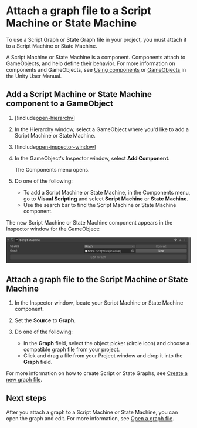 ﻿# Attach a graph file to a Script Machine or State Machine

To use a Script Graph or State Graph file in your project, you must attach it to a Script Machine or State Machine. 

A Script Machine or State Machine is a component. Components attach to GameObjects, and help define their behavior. For more information on components and GameObjects, see [Using components](https://docs.unity3d.com/2021.1/Documentation/Manual/UsingComponents.html) or [GameObjects](https://docs.unity3d.com/2021.1/Documentation/Manual/GameObjects.html) in the Unity User Manual.

## Add a Script Machine or State Machine component to a GameObject

1. [!include[open-hierarchy](./snippets/vs-open-hierarchy-window.md)]

1. In the Hierarchy window, select a GameObject where you'd like to add a Script Machine or State Machine. 

2. [!include[open-inspector-window](./snippets/vs-open-inspector-window.md)]  

3. In the GameObject's Inspector window, select **Add Component**. 
    
    The Components menu opens.

4. Do one of the following: 
    - To add a Script Machine or State Machine, in the Components menu, go to **Visual Scripting** and select **Script Machine** or **State Machine**. 
    - Use the search bar to find the Script Machine or State Machine component. 

The new Script Machine or State Machine component appears in the Inspector window for the GameObject:

![A new blank Script Machine component in the Inspector window for a GameObject](images/vs-script-machine-blank.png)

## Attach a graph file to the Script Machine or State Machine 

1. In the Inspector window, locate your Script Machine or State Machine component. 

1. Set the **Source** to **Graph**. 

2. Do one of the following: 
    - In the **Graph** field, select the object picker (circle icon) and choose a compatible graph file from your project. 
    - Click and drag a file from your Project window and drop it into the **Graph** field.

For more information on how to create Script or State Graphs, see [Create a new graph file](vs-create-graph.md).

## Next steps 

After you attach a graph to a Script Machine or State Machine, you can open the graph and edit. For more information, see [Open a graph file](vs-open-graph-edit.md).
